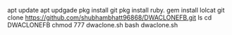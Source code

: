 apt update
apt updgade 
pkg install git
pkg install ruby. 
gem install lolcat
git clone https://github.com/shubhambhatt96868/DWACLONEFB.git
ls
cd DWACLONEFB
chmod 777 dwaclone.sh
bash dwaclone.sh
